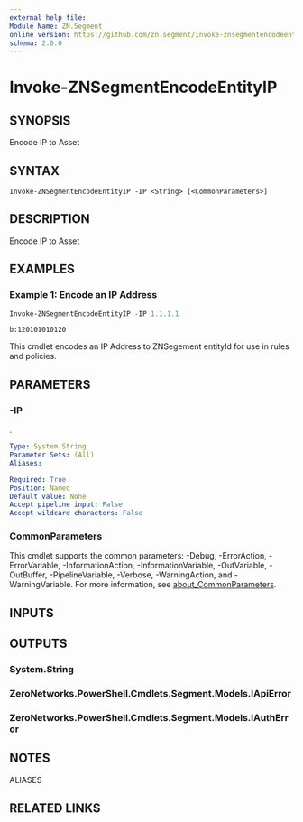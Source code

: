 ```yaml
---
external help file:
Module Name: ZN.Segment
online version: https://github.com/zn.segment/invoke-znsegmentencodeentityip
schema: 2.0.0
---
```


# Invoke-ZNSegmentEncodeEntityIP

## SYNOPSIS
Encode IP to Asset

## SYNTAX

```
Invoke-ZNSegmentEncodeEntityIP -IP <String> [<CommonParameters>]
```

## DESCRIPTION
Encode IP to Asset

## EXAMPLES

### Example 1: Encode an IP Address
```powershell
Invoke-ZNSegmentEncodeEntityIP -IP 1.1.1.1
```

```output
b:120101010120
```

This cmdlet encodes an IP Address to ZNSegement entityId for use in rules and policies.

## PARAMETERS

### -IP
.

```yaml
Type: System.String
Parameter Sets: (All)
Aliases:

Required: True
Position: Named
Default value: None
Accept pipeline input: False
Accept wildcard characters: False
```

### CommonParameters
This cmdlet supports the common parameters: -Debug, -ErrorAction, -ErrorVariable, -InformationAction, -InformationVariable, -OutVariable, -OutBuffer, -PipelineVariable, -Verbose, -WarningAction, and -WarningVariable. For more information, see [about_CommonParameters](http://go.microsoft.com/fwlink/?LinkID=113216).

## INPUTS

## OUTPUTS

### System.String

### ZeroNetworks.PowerShell.Cmdlets.Segment.Models.IApiError

### ZeroNetworks.PowerShell.Cmdlets.Segment.Models.IAuthError

## NOTES

ALIASES

## RELATED LINKS

